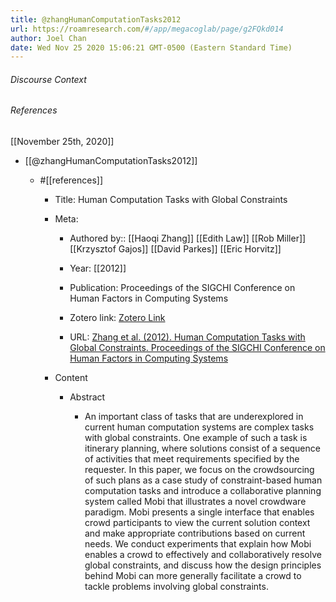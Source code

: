 ```yaml
---
title: @zhangHumanComputationTasks2012
url: https://roamresearch.com/#/app/megacoglab/page/g2FQkd014
author: Joel Chan
date: Wed Nov 25 2020 15:06:21 GMT-0500 (Eastern Standard Time)
---
```




###### Discourse Context



###### References

[[November 25th, 2020]]

- [[@zhangHumanComputationTasks2012]]

    - #[[references]]

        - Title: Human Computation Tasks with Global Constraints

        - Meta:

            - Authored by:: [[Haoqi Zhang]] [[Edith Law]] [[Rob Miller]] [[Krzysztof Gajos]] [[David Parkes]] [[Eric Horvitz]]

            - Year: [[2012]]

            - Publication: Proceedings of the SIGCHI Conference on Human Factors in Computing Systems

            - Zotero link: [Zotero Link](zotero://select/items/1_T2E5V8QQ)

            - URL: [Zhang et al. (2012). Human Computation Tasks with Global Constraints. Proceedings of the SIGCHI Conference on Human Factors in Computing Systems](http://doi.acm.org/10.1145/2207676.2207708)

        - Content

            - Abstract

                - An important class of tasks that are underexplored in current human computation systems are complex tasks with global constraints. One example of such a task is itinerary planning, where solutions consist of a sequence of activities that meet requirements specified by the requester. In this paper, we focus on the crowdsourcing of such plans as a case study of constraint-based human computation tasks and introduce a collaborative planning system called Mobi that illustrates a novel crowdware paradigm. Mobi presents a single interface that enables crowd participants to view the current solution context and make appropriate contributions based on current needs. We conduct experiments that explain how Mobi enables a crowd to effectively and collaboratively resolve global constraints, and discuss how the design principles behind Mobi can more generally facilitate a crowd to tackle problems involving global constraints.
